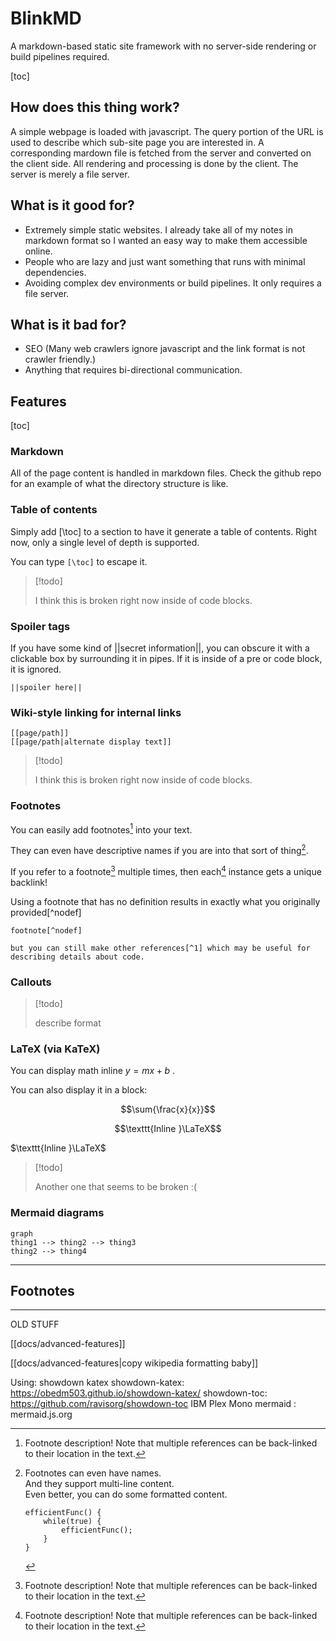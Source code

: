 # BlinkMD

A markdown-based static site framework with no server-side rendering or build pipelines required.

[toc]

## How does this thing work?

A simple webpage is loaded with javascript.
The query portion of the URL is used to describe which sub-site page you are interested in.
A corresponding mardown file is fetched from the server and converted on the client side.
All rendering and processing is done by the client. The server is merely a file server.

## What is it good for?

- Extremely simple static websites. I already take all of my notes in markdown format so I wanted an easy way to make them accessible online.
- People who are lazy and just want something that runs with minimal dependencies.
- Avoiding complex dev environments or build pipelines. It only requires a file server.

## What is it bad for?

- SEO (Many web crawlers ignore javascript and the link format is not crawler friendly.)
- Anything that requires bi-directional communication.

## Features

[toc]

### Markdown

All of the page content is handled in markdown files. Check the github repo for an example of what the directory structure is like.

### Table of contents

Simply add [\toc] to a section to have it generate a table of contents.
Right now, only a single level of depth is supported.

You can type `[\toc]` to escape it.

> [!todo]
> 
> I think this is broken right now inside of code blocks.

### Spoiler tags

If you have some kind of ||secret information||, you can obscure it with a clickable box by surrounding it in pipes.
If it is inside of a pre or code block, it is ignored.

```
||spoiler here||
```

### Wiki-style linking for internal links

```
[[page/path]]
[[page/path|alternate display text]]
```


> [!todo]
> 
> I think this is broken right now inside of code blocks.


### Footnotes

You can easily add footnotes[^1] into your text.

They can even have descriptive names if you are into that sort of thing[^formatted].

If you refer to a footnote[^1] multiple times, then each[^1] instance gets a unique backlink!

Using a footnote that has no definition results in exactly what you originally provided[^nodef]

```
footnote[^nodef]

but you can still make other references[^1] which may be useful for describing details about code.
```

### Callouts

> [!todo]
>
> describe format

### LaTeX (via KaTeX)

You can display math inline $y=mx+b$ .

You can also display it in a block:

$$\sum{\frac{x}{x}}$$

$$\texttt{Inline }\LaTeX$$

$\texttt{Inline }\LaTeX$

> [!todo]
> 
> Another one that seems to be broken :( 

### Mermaid diagrams

```mermaid
graph
thing1 --> thing2 --> thing3
thing2 --> thing4
```
---

## Footnotes

[^1]: Footnote description! Note that multiple
    references can be back-linked to their location
    in the text.

[^formatted]: Footnotes can even have names.  
    And they support multi-line content.  
    Even better, you can do some formatted content.
    ```
    efficientFunc() {
        while(true) {
            efficientFunc();
        }
    }
    ```
[^solo]: This one is single-line with no references

-----
OLD STUFF

[[docs/advanced-features]]

[[docs/advanced-features|copy wikipedia formatting baby]]

Using:
showdown
katex
showdown-katex: https://obedm503.github.io/showdown-katex/
showdown-toc: https://github.com/ravisorg/showdown-toc
IBM Plex Mono
mermaid : mermaid.js.org

